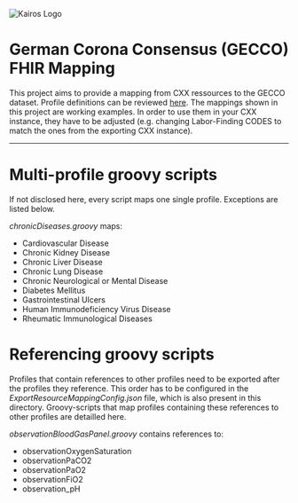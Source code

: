 ![Kairos Logo](https://www.kairos.de/app/uploads/kairos-logo-blue.png "Kairos Logo")

German Corona Consensus (GECCO) FHIR Mapping
============================================

This project aims to provide a mapping from CXX ressources to the GECCO dataset. Profile definitions can be
reviewed [here](https://simplifier.net/forschungsnetzcovid-19).
The mappings shown in this project are working examples. In order to use them in your CXX instance, they have to be adjusted (e.g. changing
Labor-Finding CODES to match the ones from the exporting CXX instance).

---

# Multi-profile groovy scripts

If not disclosed here, every script maps one single profile. Exceptions are listed below.

*chronicDiseases.groovy* maps:

* Cardiovascular Disease
* Chronic Kidney Disease
* Chronic Liver Disease
* Chronic Lung Disease
* Chronic Neurological or Mental Disease
* Diabetes Mellitus
* Gastrointestinal Ulcers
* Human Immunodeficiency Virus Disease
* Rheumatic Immunological Diseases

# Referencing groovy scripts

Profiles that contain references to other profiles need to be exported after the profiles they reference. This order has to be configured in the 
*ExportResourceMappingConfig.json* file, which is also present in this directory. Groovy-scripts that map profiles containing these references to 
other profiles are detailled here.

*observationBloodGasPanel.groovy* contains references to:

* observationOxygenSaturation
* observationPaCO2
* observationPaO2
* observationFiO2
* observation_pH
